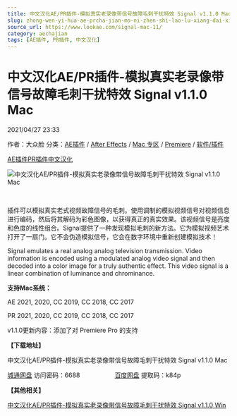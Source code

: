 ```yaml
---
title: 中文汉化AE/PR插件-模拟真实老录像带信号故障毛刺干扰特效 Signal v1.1.0 Mac
slug: zhong-wen-yi-hua-ae-prcha-jian-mo-ni-zhen-shi-lao-lu-xiang-dai-xin-hao-gu-zhang-mao-ci-gan-rao-te-xiao-signal-v1-1-0-mac
source_url: https://www.lookae.com/signal-mac-11/
category: aechajian
tags: [AE插件, PR插件, 中文汉化]
---
```

# 中文汉化AE/PR插件-模拟真实老录像带信号故障毛刺干扰特效 Signal v1.1.0 Mac

2021/04/27 23:33

作者：大众脸
分类：[AE插件](https://www.lookae.com/after-effects/aechajian/) / [After Effects](https://www.lookae.com/after-effects/) / [Mac 专区](https://www.lookae.com/mac-osx/) / [Premiere](https://www.lookae.com/qitarjcj/premierezy/) / [软件/插件](https://www.lookae.com/qitarjcj/)

[AE插件](https://www.lookae.com/tag/ae%e6%8f%92%e4%bb%b6/)[PR插件](https://www.lookae.com/tag/pr%e6%8f%92%e4%bb%b6/)[中文汉化](https://www.lookae.com/tag/%e4%b8%ad%e6%96%87%e6%b1%89%e5%8c%96/)

![中文汉化AE/PR插件-模拟真实老录像带信号故障毛刺干扰特效 Signal v1.1.0 Mac](https://www.lookae.com/wp-content/uploads/2021/03/Signal.jpg "中文汉化AE/PR插件-模拟真实老录像带信号故障毛刺干扰特效 Signal v1.1.0 Mac-LookAE.com")

[﻿﻿﻿](https://cloud.video.taobao.com//play/u/705956171/p/1/e/6/t/1/300625251860.mp4)

插件可以模拟真实老式视频故障信号的毛刺。使用调制的模拟视频信号对视频信息进行编码，然后将其解码为彩色图像，以获得真正的真实效果。该视频信号是亮度和色度的线性组合。Signal提供了一种发现模拟毛刺的新方法。它为模拟视频艺术打开了一扇门。它不会伪造模拟信号，它会在数字环境中重新创建模拟技术！

Signal emulates a real analog analog television transmission. Video information is encoded using a modulated analog video signal and then decoded into a color image for a truly authentic effect. This video signal is a linear combination of luminance and chrominance.

**支持Mac系统：**

AE 2021, 2020, CC 2019, CC 2018, CC 2017

PR 2021, 2020, CC 2019, CC 2018, CC 2017

v1.1.0更新内容：添加了对 Premiere Pro 的支持

**【下载地址】**

中文汉化AE/PR插件-模拟真实老录像带信号故障毛刺干扰特效 Signal v1.1.0 Mac

[城通网盘](https://089u.com/f/680462-494337507-9f056f) 访问密码：6688                    [百度网盘](https://pan.baidu.com/s/1811TOwisF270JNrl9oVaQw) 提取码：k84p

**【其他相关】**

[中文汉化AE/PR插件-模拟真实老录像带信号故障毛刺干扰特效 Signal v1.1.0 Win](https://www.lookae.com/signal-11/)
